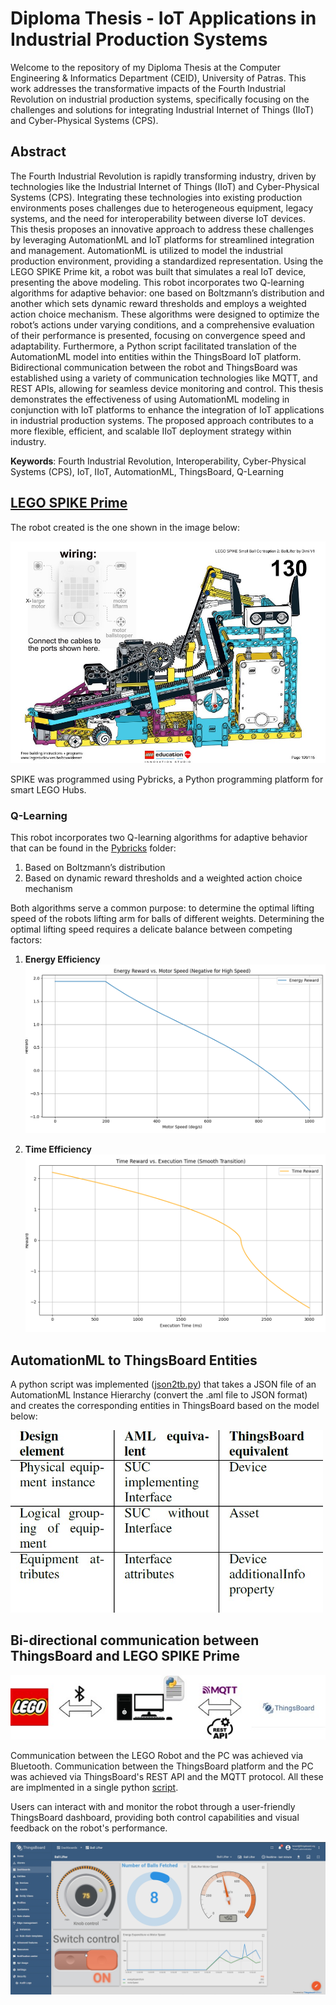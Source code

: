 # Diploma Thesis - IoT Applications in Industrial Production Systems

Welcome to the repository of my Diploma Thesis at the Computer Engineering & Informatics Department (CEID), University of Patras. This work addresses the transformative impacts of the Fourth Industrial Revolution on industrial production systems, specifically focusing on the challenges and solutions for integrating Industrial Internet of Things (IIoT) and Cyber-Physical Systems (CPS).

## Abstract

The Fourth Industrial Revolution is rapidly transforming industry, driven by technologies like the Industrial Internet of Things (IIoT) and Cyber-Physical Systems (CPS). Integrating these technologies into existing production environments poses challenges due to heterogeneous equipment, legacy systems, and the need for interoperability between diverse IoT devices. This thesis proposes an innovative approach to address these challenges by leveraging AutomationML and IoT platforms for streamlined integration and management. AutomationML is utilized to model the industrial production environment, providing a standardized representation. Using the LEGO SPIKE Prime kit, a robot was built that simulates a real IoT device, presenting the above modeling. This robot incorporates two Q-learning algorithms for adaptive behavior: one based on Boltzmann’s distribution and another which sets dynamic reward thresholds and employs a weighted action choice mechanism. These algorithms were designed to optimize the robot’s actions under varying conditions, and a comprehensive evaluation of their performance is presented, focusing on convergence speed and adaptability. Furthermore, a Python script facilitated translation of the AutomationML model into entities within the ThingsBoard IoT platform. Bidirectional communication between the robot and ThingsBoard was established using a variety of communication technologies like MQTT, and REST APIs, allowing for seamless device monitoring and control. This thesis demonstrates the effectiveness of using AutomationML modeling in conjunction with IoT platforms to enhance the integration of IoT applications in industrial production systems. The proposed approach contributes to a more flexible, efficient, and scalable IIoT deployment strategy within industry.

**Keywords**: Fourth Industrial Revolution, Interoperability, Cyber-Physical Systems (CPS), IoT, IIoT, AutomationML, ThingsBoard, Q-Learning

## [LEGO SPIKE Prime](https://spike.legoeducation.com/)

The robot created is the one shown in the image below:

![BallLifter](./Screenshots/balllifter.jpg)

SPIKE was programmed using Pybricks, a Python programming platform for smart LEGO Hubs.

### Q-Learning

This robot incorporates two Q-learning algorithms for adaptive behavior that can be found in the [Pybricks](./Pybricks%20Programms/) folder:

1. Based on Boltzmann’s distribution
2. Based on dynamic reward thresholds and a weighted action choice mechanism

Both algorithms serve a common purpose: to determine the optimal lifting speed of the robots lifting arm for balls of different weights. Determining the optimal lifting speed requires a delicate balance between competing factors:

1. **Energy Efficiency**
   ![Energy_Reward_Graph](./Screenshots/Energy_Reward.png)

2. **Time Efficiency**
   ![Execution_Time_Reward](./Screenshots/Execution_Time_Reward.png)

## AutomationML to ThingsBoard Entities

A python script was implemented ([json2tb.py](./Python/json2tb.py)) that takes a JSON file of an AutomationML Instance Hierarchy (convert the .aml file to JSON format) and creates the corresponding entities in ThingsBoard based on the model below:

<img src="./Screenshots/AML2TB_model.jpg" alt="AML2TB_model" width="500px">

## Bi-directional communication between ThingsBoard and LEGO SPIKE Prime

![bidirectional_graph](./Screenshots/bidirectional_graph.jpg)

Communication between the LEGO Robot and the PC was achieved via Bluetooth. Communication between the ThingsBoard platform and the PC was achieved via ThingsBoard's REST API and the MQTT protocol. All these are implmented in a single python [script](./Python/bidirectional.py).

Users can interact with and monitor the robot through a user-friendly ThingsBoard dashboard, providing both control capabilities and visual feedback on the robot's performance.

![Widgets](./Screenshots/Widgets_1.png)
